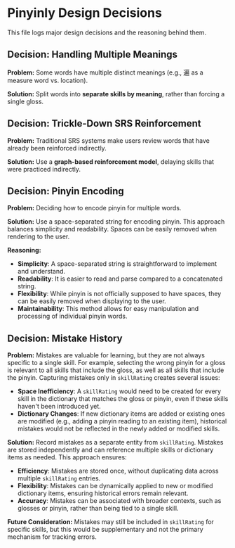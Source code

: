 # Pinyinly Design Decisions

This file logs major design decisions and the reasoning behind them.

## Decision: Handling Multiple Meanings

**Problem:** Some words have multiple distinct meanings (e.g., 遍 as a measure word vs. location).

**Solution:** Split words into **separate skills by meaning**, rather than forcing a single gloss.

## Decision: Trickle-Down SRS Reinforcement

**Problem:** Traditional SRS systems make users review words that have already been reinforced indirectly.

**Solution:** Use a **graph-based reinforcement model**, delaying skills that were practiced indirectly.

## Decision: Pinyin Encoding

**Problem:** Deciding how to encode pinyin for multiple words.

**Solution:** Use a space-separated string for encoding pinyin. This approach balances simplicity and readability. Spaces can be easily removed when rendering to the user.

**Reasoning:**

- **Simplicity**: A space-separated string is straightforward to implement and understand.
- **Readability**: It is easier to read and parse compared to a concatenated string.
- **Flexibility**: While pinyin is not officially supposed to have spaces, they can be easily removed when displaying to the user.
- **Maintainability**: This method allows for easy manipulation and processing of individual pinyin words.

## Decision: Mistake History

**Problem:** Mistakes are valuable for learning, but they are not always specific to a single skill. For example, selecting the wrong pinyin for a gloss is relevant to all skills that include the gloss, as well as all skills that include the pinyin. Capturing mistakes only in `skillRating` creates several issues:

- **Space Inefficiency**: A `skillRating` would need to be created for every skill in the dictionary that matches the gloss or pinyin, even if these skills haven't been introduced yet.
- **Dictionary Changes**: If new dictionary items are added or existing ones are modified (e.g., adding a pinyin reading to an existing item), historical mistakes would not be reflected in the newly added or modified skills.

**Solution:** Record mistakes as a separate entity from `skillRating`. Mistakes are stored independently and can reference multiple skills or dictionary items as needed. This approach ensures:

- **Efficiency**: Mistakes are stored once, without duplicating data across multiple `skillRating` entries.
- **Flexibility**: Mistakes can be dynamically applied to new or modified dictionary items, ensuring historical errors remain relevant.
- **Accuracy**: Mistakes can be associated with broader contexts, such as glosses or pinyin, rather than being tied to a single skill.

**Future Consideration:** Mistakes may still be included in `skillRating` for specific skills, but this would be supplementary and not the primary mechanism for tracking errors.
